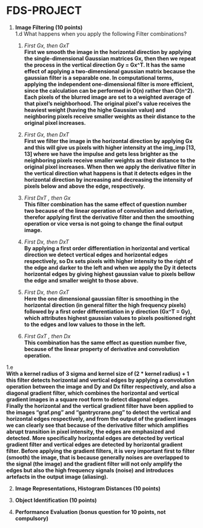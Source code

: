 # FDS-PROJECT

1. **Image Filtering (10 points)**\
1.d What happens when you apply the following Filter combinations? 
    
    1. *First Gx, then GxT*\
    **First we smooth the image in the horizontal direction by applying the single-dimensional Gaussian matrices Gx, then then we repeat the process in the vertical direction 
    Gy = Gx^T. It has the same effect of applying a two-dimensional gaussian matrix because the gaussian filter is a separable one. In computational terms, applying  the
    independent one-dimensional filter is more efficient, since the calculation can be performed in O(n) rather than O(n^2).
    Each pixels of the blurred image are set to a weighted average of that pixel’s neighborhood. The original pixel's value receives the heaviest weight
    (having the highe Gaussian value) and neighboring pixels receive smaller weights as their distance to the original pixel increases.**
    
    2. *First Gx, then DxT*\
    **First we filter the image in the horizontal direction by applying Gx and this will give us pixels with higher intensity at the img_imp [13, 13] where we have the impulse
    and gets less brighter as the neighboring pixels receive smaller weights as their distance to the original pixel increases. When then we apply the derivative filter in 
    the vertical direction what happens is that it detects edges in the horizontal direction by increasing and decreasing the intensity of pixels below and above the 
    edge, respectively.**

    
    3. *First DxT , then Gx*\
    **This filter combination has the same effect of question number two because of the linear operation of convolution and derivative, therefor applying first the 
    derivative filter and then the smoothing operation or vice versa is not going to change the final output image.**
    
    4. *First Dx, then DxT*\
    **By applying a first order differentiation in horizontal and vertical direction we detect vertical edges and horizontal edges respectively, so Dx sets pixels with 
    higher intensity to the right of the edge and darker to the left and when we apply the Dy it detects horizontal edges by giving highest gaussian value to pixels bellow 
    the edge and smaller weight to those above.**
    
    5. *First Dx, then GxT*\
    **Here the one dimensional gaussian filter is smoothing in the horizontal direction (in general filter the high frequency pixels) followed by a first order differentiation 
    in y direction (Gx^T = Gy), which attributes highest gaussian values to pixels positioned right to the edges and low values to those in the left.**
    
    6. *First GxT , then Dx*\
    **This combination has the same effect as question number five, because of the linear property of derivative and convolution operation.**
    
1.e    
**With a kernel radius of 3 sigma and kernel size of (2 * kernel radius) + 1 this filter detects horizontal and vertical edges by applying a convolution operation between the image and Dy and Dx filter respectively, and also a diagonal gradient filter, which combines the horizontal and vertical gradient images in a square root form to detect diagonal edges.\
Finally the horizontal and the vertical gradient filter have been applied to the images “graf.png” and “gantrycrane.png” to detect the vertical and horizontal edges respectively, and from the output of the gradient images we can clearly see that because of the derivative filter which amplifies abrupt transition in pixel intensity, the edges are emphasized and detected. More specifically horizontal edges are detected by vertical gradient filter and vertical edges are detected by horizontal gradient filter.
Before applying the gradient filters, it is very important first to filter (smooth) the image, that is because generally noises are overlapped to the signal (the image) and the gradient filter will not only amplify the edges but also the high frequency signals (noise) and introduces artefacts in the output image (aliasing).**


2. **Image Representations, Histogram Distances (10 points)**

3. **Object Identification (10 points)**

4. **Performance Evaluation (bonus question for 10 points, not compulsory)**
